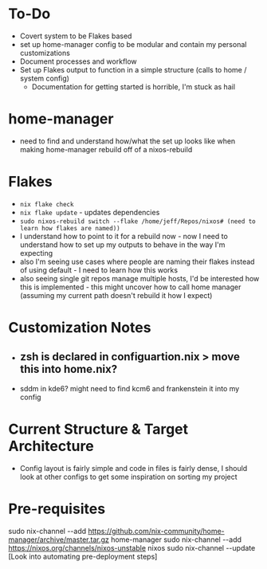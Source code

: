 # To-Do
- Covert system to be Flakes based 
- set up home-manager config to be modular and contain my personal customizations
- Document processes and workflow
- Set up Flakes output to function in a simple structure (calls to  home / system config)
  - Documentation for getting started is horrible, I'm stuck as hail
  

# home-manager
- need to find and understand how/what the set up looks like when making home-manager rebuild off of a nixos-rebuild 

# Flakes
- `nix flake check`
- `nix flake update` - updates dependencies 
- `sudo nixos-rebuild switch --flake /home/jeff/Repos/nixos# (need to learn how flakes are named))`
- I understand how to point to it for a rebuild now - now I need to understand how to set up my outputs to behave in the way I'm expecting
- also I'm seeing use cases where people are naming their flakes instead of using default - I need to learn how this works
- also seeing single git repos manage multiple hosts, I'd be interested how this is implemented - this might uncover how to call home manager (assuming my current path doesn't rebuild it how I expect)

# Customization Notes
- zsh is declared in configuartion.nix > move this into home.nix?
  -  
- sddm in kde6? might need to find kcm6 and frankenstein it into my config

# Current Structure & Target Architecture
- Config layout is fairly simple and code in files is fairly dense, I should look at other configs to get some inspiration on sorting my project 

# Pre-requisites
sudo nix-channel --add https://github.com/nix-community/home-manager/archive/master.tar.gz home-manager
sudo nix-channel --add https://nixos.org/channels/nixos-unstable nixos
sudo nix-channel --update
[Look into automating pre-deployment steps]
